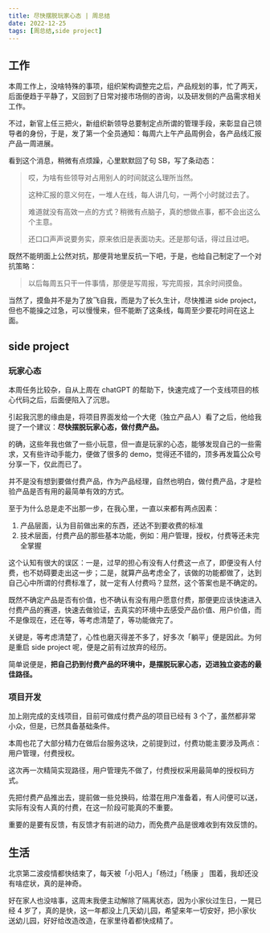 ```yaml
---
title: 尽快摆脱玩家心态 | 周总结
date: 2022-12-25
tags: [周总结,side project]
---
```


## 工作

本周工作上，没啥特殊的事项，组织架构调整完之后，产品规划的事，忙了两天，后面便趋于平静了，又回到了日常对接市场侧的咨询，以及研发侧的产品需求相关工作。

不过，新官上任三把火，新组织新领导总要制定点所谓的管理手段，来彰显自己领导者的身份，于是，发了第一个全员通知：每周六上午产品周例会，各产品线汇报产品一周进展。

看到这个消息，稍微有点烦躁，心里默默回了句 SB，写了条动态：

> 哎，为啥有些领导对占用别人的时间就这么理所当然。
>
> 这种汇报的意义何在，一堆人在线，每人讲几句，一两个小时就过去了。
>
> 难道就没有高效一点的方式？稍微有点脑子，真的想做点事，都不会出这么个主意。
>
> 还口口声声说要务实，原来依旧是表面功夫。还是那句话，得过且过吧。

既然不能明面上公然对抗，那便背地里反抗一下吧，于是，也给自己制定了一个对抗策略：

> 以后每周五只干一件事情，那便是写周报，写完周报，其余时间摸鱼。

当然了，摸鱼并不是为了放飞自我，而是为了长久生计，尽快推进 side project，但也不能操之过急，可以慢慢来，但不能断了这条线，每周至少要花时间在这上面。

## side project
### 玩家心态
本周任务比较杂，自从上周在 chatGPT 的帮助下，快速完成了一个支线项目的核心代码之后，后面便陷入了沉思。

引起我沉思的缘由是，将项目界面发给一个大佬（独立产品人）看了之后，他给我提了一个建议：**尽快摆脱玩家心态，做付费产品。**

的确，这些年我也做了一些小玩意，但一直是玩家的心态，能够发现自己的一些需求，又有些许动手能力，便做了很多的 demo，觉得还不错的，顶多再发篇公众号分享一下，仅此而已了。

并不是没有想到要做付费产品，作为产品经理，自然也明白，做付费产品，才是检验产品是否有用的最简单有效的方式。

至于为什么总是走不出那一步，在我心里，一直以来都有两点因素：

1. 产品层面，认为目前做出来的东西，还达不到要收费的标准
2. 技术层面，付费产品的那些基本功能，例如：用户管理，授权，付费等还未完全掌握

这个认知有很大的误区：一是，过早的担心有没有人付费这一点了，即便没有人付费，也不妨碍要走出这一步；二是，就算产品考虑全了，该做的功能都做了，达到自己心中所谓的付费标准了，就一定有人付费吗？显然，这个答案也是不确定的。

既然不确定产品是否有价值，也不确认有没有用户愿意付费，那便更应该快速进入付费产品的赛道，快速去做验证，去真实的环境中去感受产品价值、用户价值，而不是像现在，还在等，等考虑清楚了，等功能做完了。

关键是，等考虑清楚了，心性也磨灭得差不多了，好多次「躺平」便是因此。为何是重启 side project 呢，便是之前有过放弃的经历。

简单说便是，**把自己扔到付费产品的环境中，是摆脱玩家心态，迈进独立姿态的最佳路径。**

### 项目开发
加上刚完成的支线项目，目前可做成付费产品的项目已经有 3 个了，虽然都非常小众，但是，已然具备基础条件。

本周也花了大部分精力在做后台服务这块，之前提到过，付费功能主要涉及两点：用户管理，付费授权。

这次再一次精简实现路径，用户管理先不做了，付费授权采用最简单的授权码方式。

先把付费产品推出去，提前做一些兑换码，给潜在用户准备着，有人问便可以送，实际有没有人真的付费，在这一阶段可能真的不重要。

重要的是要有反馈，有反馈才有前进的动力，而免费产品是很难收到有效反馈的。

## 生活
北京第二波疫情都快结束了，每天被「小阳人」「杨过」「杨康 」 围着，我却还没有啥症状，真的是神奇。

好在家人也没啥事，这周末我便主动解除了隔离状态，因为小家伙过生日，一晃已经 4 岁了，真的是快，这一年都没上几天幼儿园，希望来年一切安好，把小家伙送幼儿园，好好给改造改造，在家里待着都快成精了。
